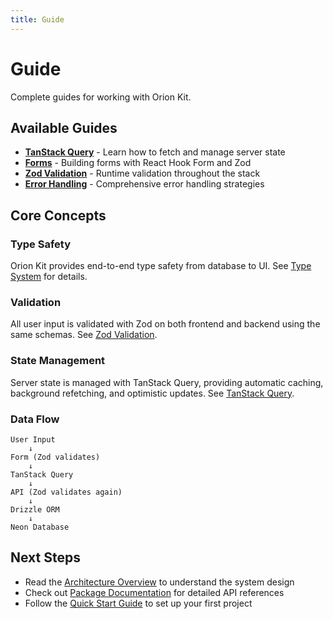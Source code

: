 ```yaml
---
title: Guide
---
```


# Guide

Complete guides for working with Orion Kit.

## Available Guides

- **[TanStack Query](/guide/tanstack-query)** - Learn how to fetch and manage server state
- **[Forms](/guide/forms)** - Building forms with React Hook Form and Zod
- **[Zod Validation](/guide/zod)** - Runtime validation throughout the stack
- **[Error Handling](/guide/error-handling)** - Comprehensive error handling strategies

## Core Concepts

### Type Safety

Orion Kit provides end-to-end type safety from database to UI. See [Type System](/architecture/type-system) for details.

### Validation

All user input is validated with Zod on both frontend and backend using the same schemas. See [Zod Validation](/guide/zod).

### State Management

Server state is managed with TanStack Query, providing automatic caching, background refetching, and optimistic updates. See [TanStack Query](/guide/tanstack-query).

### Data Flow

```
User Input
    ↓
Form (Zod validates)
    ↓
TanStack Query
    ↓
API (Zod validates again)
    ↓
Drizzle ORM
    ↓
Neon Database
```

## Next Steps

- Read the [Architecture Overview](/architecture) to understand the system design
- Check out [Package Documentation](/packages) for detailed API references
- Follow the [Quick Start Guide](/quick-start) to set up your first project
